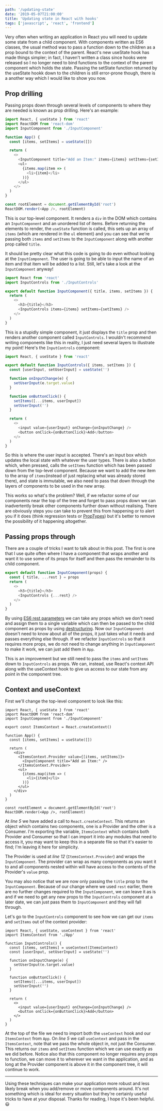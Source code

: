 ```yaml
---
path: '/updating-state'
date: '2019-05-07T21:00:00'
title: 'Updating state in React with hooks'
tags: ['javascript', 'react', 'frontend']
---
```


Very often when writing an application in React you will need to update some state from a child component. With components written as ES6 classes, the usual method was to pass a function down to the children as a prop bound to the context of the parent. React's new useState hook has made things simpler; in fact, I haven't written a class since hooks were released so I no longer need to bind functions to the context of the parent component which holds the state. Passing the setState function returned by the useState hookk down to the children is still error-prone though, there is a another way which I would like to show you now.

## Prop drilling

Passing props down through several levels of components to where they are needed is known as prop drilling. Here's an example:

```javascript
import React, { useState } from 'react'
import ReactDOM from 'react-dom'
import InputComponent from './InputComponent'

function App() {
  const [items, setItems] = useState([])

  return (
    <>
      <InputComponent title="Add an Item:" items={items} setItems={setItems} />
      <ul>
        {items.map(item => (
          <li>{item}</li>
        ))}
      </ul>
    </>
  )
}

const rootElement = document.getElementById('root')
ReactDOM.render(<App />, rootElement)
```

This is our top-level component. It renders a `div` in the DOM which contains an `InputComponent` and an unordered list of items. Before returning the elements to render, the `useState` function is called, this sets up an array of `items` (which are rendered in the `ul` element) and you can see that we're passing both `items` and `setItems` to the `InputComponent` along with another prop called `title`.

It should be pretty clear what this code is going to do even without looking at the `InputComponent`. The user is going to be able to input the name of an item and that item will be added to a list. Still, let's take a look at the `InputComponent` anyway!

```javascript
import React from 'react'
import InputControls from './InputControls'

export default function InputComponent({ title, items, setItems }) {
  return (
    <>
      <h3>{title}</h3>
      <InputControls items={items} setItems={setItems} />
    </>
  )
}
```

This is a stupidly simple component, it just displays the `title` prop and then renders another component called `InputControls`. I wouldn't recommend writing components like this in reality, I just need several layers to illustrate my point! Here's the `InputControls` component:

```javascript
import React, { useState } from 'react'

export default function InputControls({ items, setItems }) {
  const [userInput, setUserInput] = useState('')

  function onInputChange(e) {
    setUserInput(e.target.value)
  }

  function onButtonClick() {
    setItems([...items, userInput])
    setUserInput('')
  }

  return (
    <>
      <input value={userInput} onChange={onInputChange} />
      <button onClick={onButtonClick}>Add</button>
    </>
  )
}
```

So this is where the user input is accepted. There's an input box which updates the local state with whatever the user types. There is also a button which, when pressed, calls the `setItems` function which has been passed down from the top-level component. Because we want to add the new item to the array of `items`(instead of just replacing what was already stored there), and state is immutable, we also need to pass that down through the layers of components to be used in the new array.

This works so what's the problem? Well, if we refactor some of our components near the top of the tree and forget to pass props down we can inadvertently break other components further down without realising. There are obviously steps you can take to prevent this from happening or to alert you if it does (think regression tests or [PropTypes](https://reactjs.org/docs/typechecking-with-proptypes.html)) but it's better to remove the possibility of it happening altogether.

## Passing props through

There are a couple of tricks I want to talk about in this post. The first is one that I use quite often where I have a component that wraps another and want it to use some of its props for itself and then pass the remainder to its child component.

```javascript
export default function InputComponent(props) {
  const { title, ...rest } = props
  return (
    <>
      <h3>{title}</h3>
      <InputControls {...rest} />
    </>
  )
}
```

By using [ES6 rest parameters](https://developer.mozilla.org/en-US/docs/Web/JavaScript/Reference/Functions/rest_parameters) we can take any props which we don't need and assign them to a single variable which can then be passed to the child component as props by using [destructuring](https://developer.mozilla.org/en-US/docs/Web/JavaScript/Reference/Operators/Destructuring_assignment). Now our `InputComponent` doesn't need to know about all of the props, it just takes what it needs and passes everything else through. If we refactor `InputControls` so that it requires more props, we do not need to change anything in `InputComponent` to make it work, we can just add them in `App`.

This is an improvement but we still need to pass the `items` and `setItems` down to `InputControls` as props. We can, instead, use React's context API along with the useContext hook to give us access to our state from any point in the component tree.

## Context and useContext

First we'll change the top-level component to look like this:

```javascript{numberLines: true}
import React, { useState } from 'react'
import ReactDOM from 'react-dom'
import InputComponent from './InputComponent'

export const ItemsContext = React.createContext()

function App() {
  const [items, setItems] = useState([])

  return (
    <div>
      <ItemsContext.Provider value={[items, setItems]}>
        <InputComponent title="Add an Item:" />
      </ItemsContext.Provider>
      <ul>
        {items.map(item => (
          <li>{item}</li>
        ))}
      </ul>
    </div>
  )
}

const rootElement = document.getElementById('root')
ReactDOM.render(<App />, rootElement)
```

At _line 5_ we have added a call to `React.createContext`. This returns an object which contains two components, one is a Provider and the other is a Consumer. I'm exporting the variable, `ItemsContext` which contains both Provider and Consumer so that I can import it into any modules that need to access it, you may want to keep this in a separate file so that it's easier to find; I'm leaving it here for simplicity.

The Provider is used at _line 12_ (`ItemsContext.Provider`) and wraps the `InputComponent`. The provider can wrap as many components as you want it to and all components nested within will have access to the contents of the Provider's `value` prop.

You may also notice that we are now only passing the `title` prop to the `InputComponent`. Because of our change where we used `rest` earlier, there are no further changes required to the `InputComponent`, we can leave it as is and if we need to get any new props to the `InputControls` component at a later date, we can just pass them to `InputComponent` and they will fall through.

Let's go to the `InputControls` component to see how we can get our `items` and `setItems` out of the context provider:

```javascript{numberLines: true}
import React, { useState, useContext } from 'react'
import ItemsContext from './App'

function InputControls() {
  const [items, setItems] = useContext(ItemsContext)
  const [userInput, setUserInput] = useState('')

  function onInputChange(e) {
    setUserInput(e.target.value)
  }

  function onButtonClick() {
    setItems([...items, userInput])
    setUserInput('')
  }

  return (
    <>
      <input value={userInput} onChange={onInputChange} />
      <button onClick={onButtonClick}>Add</button>
    </>
  )
}
```

At the top of the file we need to import both the `useContext` hook and our `ItemsContext` from `App`. On _line 5_ we call `useContext` and pass in the `ItemsContext`, note that we pass the whole object in, not just the Consumer. This returns our `items` and `setItems` function which we can use exactly as we did before. Notice also that this component no longer requires any props to function, we can move it to wherever we want in the application, and as long at the Provider component is above it in the component tree, it will continue to work.

---

Using these techniques can make your application more robust and less likely break when you add/remove or move components around. It's not something which is ideal for every situation but they're certainly useful tricks to have at your disposal. Thanks for reading, I hope it's been helpful. :smiley:
